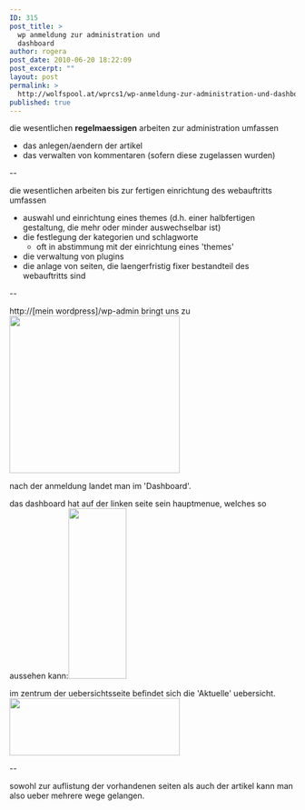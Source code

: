 ```yaml
---
ID: 315
post_title: >
  wp anmeldung zur administration und
  dashboard
author: rogera
post_date: 2010-06-20 18:22:09
post_excerpt: ""
layout: post
permalink: >
  http://wolfspool.at/wprcs1/wp-anmeldung-zur-administration-und-dashboard/
published: true
---
```

die wesentlichen <strong>regelmaessigen</strong> arbeiten zur administration umfassen
<ul>
	<li>das anlegen/aendern der artikel</li>
	<li>das verwalten von kommentaren (sofern diese zugelassen wurden)</li>
</ul>
--

die wesentlichen arbeiten bis zur fertigen einrichtung des webauftritts umfassen
<ul>
	<li>auswahl und einrichtung eines themes (d.h. einer halbfertigen gestaltung, die mehr oder minder auswechselbar ist)</li>
	<li>die festlegung der kategorien und schlagworte
<ul>
	<li>oft in abstimmung mit der einrichtung eines 'themes'</li>
</ul>
</li>
	<li>die verwaltung von plugins</li>
	<li>die anlage von seiten, die laengerfristig fixer bestandteil des webauftritts sind</li>
</ul>
--

http://[mein wordpress]/wp-admin bringt uns zu <a href="http://wp21.wolfspool.chickenkiller.com/wpasecms/wp-content/uploads/2010/06/scrnsht-wp-login.png"><img class="alignnone size-medium wp-image-61" title="scrnsht wp login" src="http://wp21.wolfspool.chickenkiller.com/wpasecms/wp-content/uploads/2010/06/scrnsht-wp-login.png?w=300" alt="" width="300" height="277" /></a>

nach der anmeldung landet man im 'Dashboard'.

das dashboard hat auf der linken seite sein hauptmenue, welches so aussehen kann:<a href="http://wp21.wolfspool.chickenkiller.com/wpasecms/wp-content/uploads/2010/06/scrnsht-dashboard-sample.png"><img class="alignnone size-medium wp-image-62" title="scrnsht dashboard sample" src="http://wp21.wolfspool.chickenkiller.com/wpasecms/wp-content/uploads/2010/06/scrnsht-dashboard-sample.png?w=102" alt="" width="102" height="300" /></a>

im zentrum der uebersichtsseite befindet sich die 'Aktuelle' uebersicht. <a href="http://wp21.wolfspool.chickenkiller.com/wpasecms/wp-content/uploads/2010/06/scrnshot-dashboard-aktuell.png"><img class="alignnone size-medium wp-image-63" title="scrnshot dashboard aktuell" src="http://wp21.wolfspool.chickenkiller.com/wpasecms/wp-content/uploads/2010/06/scrnshot-dashboard-aktuell.png?w=300" alt="" width="300" height="101" /></a>

--

sowohl zur auflistung der vorhandenen seiten als auch der artikel kann man also ueber mehrere wege gelangen.